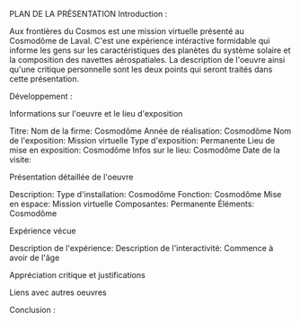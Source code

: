 PLAN DE LA PRÉSENTATION
Introduction :

Aux frontières du Cosmos est une mission virtuelle présenté au Cosmodôme de Laval. C'est une expérience intéractive formidable qui informe les gens sur les caractéristiques des planètes du système solaire et la composition des navettes aérospatiales. La description de l'oeuvre ainsi qu'une critique personnelle sont les deux points qui seront traités dans cette présentation.

Développement :

 Informations sur l'oeuvre et le lieu d'exposition
 
Titre: 
Nom de la firme: Cosmodôme
Année de réalisation: Cosmodôme
Nom de l'exposition: Mission virtuelle
Type d'exposition: Permanente
Lieu de mise en exposition: Cosmodôme
Infos sur le lieu: Cosmodôme
Date de la visite: 

 Présentation détaillée de l'oeuvre
 
Description: 
Type d'installation: Cosmodôme
Fonction: Cosmodôme
Mise en espace: Mission virtuelle
Composantes: Permanente
Éléments: Cosmodôme

 Expérience vécue
 
Description de l'expérience:
Description de l'interactivité: Commence à avoir de l'âge

 Appréciation critique et justifications
 

 Liens avec autres oeuvres
 
Conclusion :
